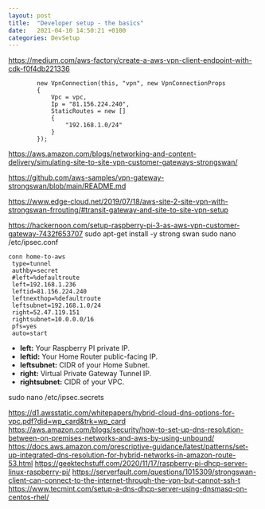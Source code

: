 ```yaml
---
layout: post
title:  "Developer setup - the basics"
date:   2021-04-10 14:50:21 +0100
categories: DevSetup
---
```

https://medium.com/aws-factory/create-a-aws-vpn-client-endpoint-with-cdk-f0f4db221336 

            new VpnConnection(this, "vpn", new VpnConnectionProps
            {
                Vpc = vpc,
                Ip = "81.156.224.240",
                StaticRoutes = new []
                {
                    "192.168.1.0/24"
                }
            });

https://aws.amazon.com/blogs/networking-and-content-delivery/simulating-site-to-site-vpn-customer-gateways-strongswan/

https://github.com/aws-samples/vpn-gateway-strongswan/blob/main/README.md

https://www.edge-cloud.net/2019/07/18/aws-site-2-site-vpn-with-strongswan-frrouting/#transit-gateway-and-site-to-site-vpn-setup 

https://hackernoon.com/setup-raspberry-pi-3-as-aws-vpn-customer-gateway-7432f653707 
sudo apt-get install -y strong swan
sudo nano /etc/ipsec.conf

```
conn home-to-aws
 type=tunnel
 authby=secret
 #left=%defaultroute
 left=192.168.1.236
 leftid=81.156.224.240
 leftnexthop=%defaultroute
 leftsubnet=192.168.1.0/24
 right=52.47.119.151
 rightsubnet=10.0.0.0/16
 pfs=yes
 auto=start

```

- **left:** Your Raspberry PI private IP.
- **leftid:** Your Home Router public-facing IP.
- **leftsubnet:** CIDR of your Home Subnet.
- **right:** Virtual Private Gateway Tunnel IP.
- **rightsubnet:** CIDR of your VPC.

sudo nano /etc/ipsec.secrets

https://d1.awsstatic.com/whitepapers/hybrid-cloud-dns-options-for-vpc.pdf?did=wp_card&trk=wp_card
https://aws.amazon.com/blogs/security/how-to-set-up-dns-resolution-between-on-premises-networks-and-aws-by-using-unbound/
https://docs.aws.amazon.com/prescriptive-guidance/latest/patterns/set-up-integrated-dns-resolution-for-hybrid-networks-in-amazon-route-53.html
https://geektechstuff.com/2020/11/17/raspberry-pi-dhcp-server-linux-raspberry-pi/
https://serverfault.com/questions/1015309/strongswan-client-can-connect-to-the-internet-through-the-vpn-but-cannot-ssh-t 
https://www.tecmint.com/setup-a-dns-dhcp-server-using-dnsmasq-on-centos-rhel/
